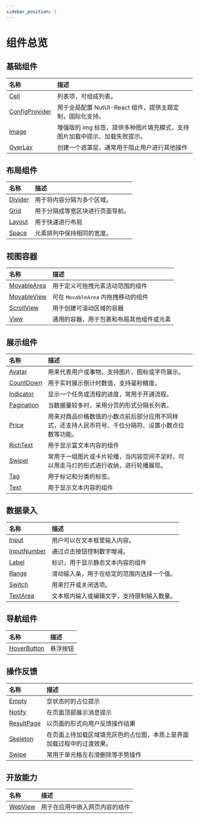 ```yaml
---
sidebar_position: 1
---
```


# 组件总览

## 基础组件

| 名称 | 描述 |
| :--- | :--- |
| [Cell](./../component/common/Cell.md) | 列表项，可组成列表。 |
| [ConfigProvider](./../component/common/ConfigProvider.md) | 用于全局配置 NutUI-React 组件，提供主题定制，国际化支持。 |
| [Image](./../component/common/Image.md) | 增强版的 img 标签，提供多种图片填充模式，支持图片加载中提示、加载失败提示。 |
| [OverLay](./../component/common/OverLay.md) | 创建一个遮罩层，通常用于阻止用户进行其他操作 |

## 布局组件

| 名称 | 描述 |
| :--- | :--- |
| [Divider](./../component/layout/Divider.md) | 用于将内容分隔为多个区域。 |
| [Grid](./../component/layout/Grid.md) | 用于分隔成等宽区块进行页面导航。 |
| [Layout](./../component/layout/Layout_.md) | 用于快速进行布局 |
| [Space](./../component/layout/Space.md) | 元素排列中保持相同的宽度。 |

## 视图容器

| 名称 | 描述 |
| :--- | :--- |
| [MovableArea](./viewContainer/MovableArea.md) | 用于定义可拖拽元素活动范围的组件 |
| [MovableView](./viewContainer/MovableView.md) | 可在 `MovableArea` 内拖拽移动的组件 |
| [ScrollView](./viewContainer/ScrollView.md) | 用于创建可滚动区域的容器 |
| [View](./viewContainer/view.md) | 通用的容器，用于包裹和布局其他组件或元素 |

## 展示组件

| 名称 | 描述 |
| :--- | :--- |
| [Avatar](./../component/exhibition/Avatar.md) | 用来代表用户或事物，支持图片、图标或字符展示。 |
| [CountDown](./../component/exhibition/CountDown.md) | 用于实时展示倒计时数值，支持毫秒精度。 |
| [Indicator](./../component/exhibition/Indicator.md) | 显示一个任务或流程的进度，常用于开通流程。 |
| [Pagination](./../component/exhibition/Pagination.md) | 当数据量较多时，采用分页的形式分隔长列表。 |
| [Price](./../component/exhibition/Price.md) | 用来对商品价格数值的小数点前后部分应用不同样式，还支持人民币符号、千位分隔符、设置小数点位数等功能。 |
| [RichText](./exhibition/RichText.md) | 用于显示富文本内容的组件 |
| [Swiper](./../component/exhibition/Swiper.md) | 常用于一组图片或卡片轮播，当内容空间不足时，可以用走马灯的形式进行收纳，进行轮播展现。 |
| [Tag](./../component/exhibition/Tag.md) | 用于标记和分类的标签。 |
| [Text](./exhibition/Text.md) | 用于显示文本内容的组件 |

## 数据录入

| 名称 | 描述 |
| :--- | :--- |
| [Input](./../component/dentry/Input.md) | 用户可以在文本框里输入内容。 |
| [InputNumber](./../component/dentry/InputNumber.md) | 通过点击按钮控制数字增减。 |
| [Label](./dentry/Label.md) | 标识，用于显示静态文本内容的组件 |
| [Range](./../component/dentry/Range.md) | 滑动输入条，用于在给定的范围内选择一个值。 |
| [Switch](./../component/dentry/Switch.md) | 用来打开或关闭选项。 |
| [TextArea](./../component/dentry/TextArea.md) | 文本框内输入或编辑文字，支持限制输入数量。 |

## 导航组件

| 名称 | 描述 |
| :--- | :--- |
| [HoverButton](./../component/nav/HoverButton) | 悬浮按钮 |

## 操作反馈

| 名称 | 描述 |
| :--- | :--- |
| [Empty](./../component/feedback/Empty.md) | 空状态时的占位提示 |
| [Notify](./../component/feedback/Notify.md) | 在页面顶部展示消息提示 |
| [ResultPage](./../component/feedback/ResultPage.md) | 以页面的形式向用户反馈操作结果 |
| [Skeleton](./../component/feedback/Skeleton.md) | 在页面上待加载区域填充灰色的占位图，本质上是界面加载过程中的过渡效果。 |
| [Swipe](./../component/feedback/Swipe.md) | 常用于单元格左右滑删除等手势操作 |

## 开放能力

| 名称 | 描述 |
| :--- | :--- |
| [WebView](./open/WebView.md) | 用于在应用中嵌入网页内容的组件 |
